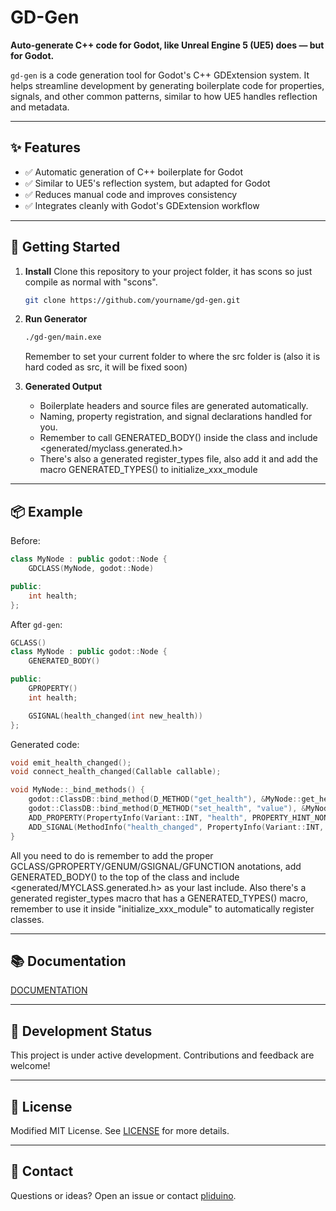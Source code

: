 # GD-Gen

**Auto-generate C++ code for Godot, like Unreal Engine 5 (UE5) does — but for Godot.**

`gd-gen` is a code generation tool for Godot's C++ GDExtension system. It helps streamline development by generating boilerplate code for properties, signals, and other common patterns, similar to how UE5 handles reflection and metadata.

---

## ✨ Features

- ✅ Automatic generation of C++ boilerplate for Godot
- ✅ Similar to UE5's reflection system, but adapted for Godot
- ✅ Reduces manual code and improves consistency
- ✅ Integrates cleanly with Godot's GDExtension workflow

---

## 🚀 Getting Started

1. **Install**
   Clone this repository to your project folder, it has scons so just compile as normal with "scons".

   ```bash
   git clone https://github.com/yourname/gd-gen.git
   ```

2. **Run Generator**
   ```bash
   ./gd-gen/main.exe
   ```

   Remember to set your current folder to where the src folder is (also it is hard coded as src, it will be fixed soon)

3. **Generated Output**
   - Boilerplate headers and source files are generated automatically.
   - Naming, property registration, and signal declarations handled for you.
   - Remember to call GENERATED_BODY() inside the class and include <generated/myclass.generated.h>
   - There's also a generated register_types file, also add it and add the macro GENERATED_TYPES() to initialize_xxx_module

---

## 📦 Example

Before:

```cpp
class MyNode : public godot::Node {
    GDCLASS(MyNode, godot::Node)

public:
    int health;
};
```

After `gd-gen`:

```cpp
GCLASS()
class MyNode : public godot::Node {
    GENERATED_BODY()

public:
    GPROPERTY()
    int health;

    GSIGNAL(health_changed(int new_health))
};
```

Generated code:

```cpp
void emit_health_changed();
void connect_health_changed(Callable callable);

void MyNode::_bind_methods() {
    godot::ClassDB::bind_method(D_METHOD("get_health"), &MyNode::get_health);
    godot::ClassDB::bind_method(D_METHOD("set_health", "value"), &MyNode::set_health);
    ADD_PROPERTY(PropertyInfo(Variant::INT, "health", PROPERTY_HINT_NONE, "", PROPERTY_USAGE_DEFAULT), "set_health", "get_health");
    ADD_SIGNAL(MethodInfo("health_changed", PropertyInfo(Variant::INT, "new_health")));
}
```

All you need to do is remember to add the proper GCLASS/GPROPERTY/GENUM/GSIGNAL/GFUNCTION anotations, add GENERATED_BODY() to the top of the class and include <generated/MYCLASS.generated.h> as your last include. Also there's a generated register_types macro that has a GENERATED_TYPES() macro, remember to use it inside "initialize_xxx_module" to automatically register classes.

---

## 📚 Documentation

[DOCUMENTATION](./DOCUMENTATION)

---

## 🧪 Development Status

This project is under active development. Contributions and feedback are welcome!

---

## 📄 License

Modified MIT License. See [LICENSE](./LICENSE) for more details.

---

## 💬 Contact

Questions or ideas? Open an issue or contact [pliduino](https://github.com/pliduino).
